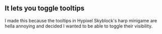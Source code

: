 ## It lets you toggle tooltips
I made this because the tooltips in Hypixel Skyblock's harp minigame are hella annoying and decided I wanted to be able to toggle their visibility.